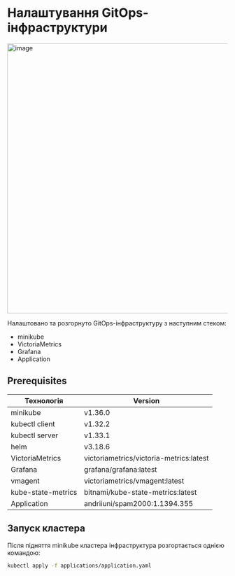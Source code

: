 # Налаштування GitOps-інфраструктури
<img width="1449" height="617" alt="image" src="https://github.com/user-attachments/assets/a233cfd7-53fe-4797-93bd-0191617d7433" />

Налаштовано та розгорнуто GitOps-інфраструктуру з наступним стеком:
* minikube
* VictoriaMetrics
* Grafana
* Application

## Prerequisites
| Технологія         | Version                       |
|--------------------|-------------------------------|
| minikube           | v1.36.0                       |
| kubectl client     | v1.32.2                       |
| kubectl server     | v1.33.1                       |
| helm               | v3.18.6                              |
| VictoriaMetrics    | victoriametrics/victoria-metrics:latest |
| Grafana            | grafana/grafana:latest        |
| vmagent            | victoriametrics/vmagent:latest        |
| kube-state-metrics | bitnami/kube-state-metrics:latest        |
| Application        | andriiuni/spam2000:1.1394.355           |
## Запуск кластера
Після підняття minikube кластера інфраструктура розгортається однією командою:
```bash
kubectl apply -f applications/application.yaml
